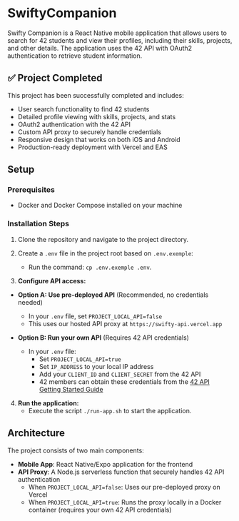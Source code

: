 # SwiftyCompanion

Swifty Companion is a React Native mobile application that allows users to search for 42 students and view their profiles, including their skills, projects, and other details. The application uses the 42 API with OAuth2 authentication to retrieve student information.

## ✅ Project Completed

This project has been successfully completed and includes:
- User search functionality to find 42 students
- Detailed profile viewing with skills, projects, and stats
- OAuth2 authentication with the 42 API
- Custom API proxy to securely handle credentials
- Responsive design that works on both iOS and Android
- Production-ready deployment with Vercel and EAS

## Setup

### Prerequisites

- Docker and Docker Compose installed on your machine

### Installation Steps

1. Clone the repository and navigate to the project directory.
2. Create a `.env` file in the project root based on `.env.exemple`:
   - Run the command: `cp .env.exemple .env`.
   

3. **Configure API access:**

* **Option A: Use pre-deployed API** (Recommended, no credentials needed)
  - In your `.env` file, set `PROJECT_LOCAL_API=false`
  - This uses our hosted API proxy at `https://swifty-api.vercel.app`

* **Option B: Run your own API** (Requires 42 API credentials)
  - In your `.env` file:
    - Set `PROJECT_LOCAL_API=true`
    - Set `IP_ADDRESS` to your local IP address
    - Add your `CLIENT_ID` and `CLIENT_SECRET` from the 42 API
    - 42 members can obtain these credentials from the [42 API Getting Started Guide](https://api.intra.42.fr/apidoc/guides/getting_started)

4. **Run the application:**
   - Execute the script `./run-app.sh` to start the application.


## Architecture

The project consists of two main components:
- **Mobile App**: React Native/Expo application for the frontend
- **API Proxy**: A Node.js serverless function that securely handles 42 API authentication
  - When `PROJECT_LOCAL_API=false`: Uses our pre-deployed proxy on Vercel
  - When `PROJECT_LOCAL_API=true`: Runs the proxy locally in a Docker container (requires your own 42 API credentials)